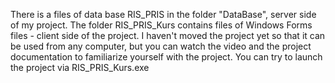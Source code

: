 There is a files of data base RIS_PRIS in the folder "DataBase", server side of my project. The folder RIS_PRIS_Kurs contains files of Windows Forms files - client side of the project. I haven't moved the project yet so that it can be used from any computer, but you can watch the video and the project documentation to familiarize yourself with the project.
You can try to launch the project via RIS_PRIS_Kurs.exe
